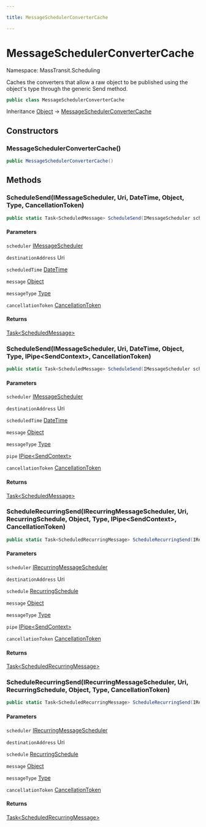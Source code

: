 ```yaml
---

title: MessageSchedulerConverterCache

---
```


# MessageSchedulerConverterCache

Namespace: MassTransit.Scheduling

Caches the converters that allow a raw object to be published using the object's type through
 the generic Send method.

```csharp
public class MessageSchedulerConverterCache
```

Inheritance [Object](https://learn.microsoft.com/en-us/dotnet/api/system.object) → [MessageSchedulerConverterCache](../masstransit-scheduling/messageschedulerconvertercache)

## Constructors

### **MessageSchedulerConverterCache()**

```csharp
public MessageSchedulerConverterCache()
```

## Methods

### **ScheduleSend(IMessageScheduler, Uri, DateTime, Object, Type, CancellationToken)**

```csharp
public static Task<ScheduledMessage> ScheduleSend(IMessageScheduler scheduler, Uri destinationAddress, DateTime scheduledTime, object message, Type messageType, CancellationToken cancellationToken)
```

#### Parameters

`scheduler` [IMessageScheduler](../../masstransit-abstractions/masstransit/imessagescheduler)<br/>

`destinationAddress` Uri<br/>

`scheduledTime` [DateTime](https://learn.microsoft.com/en-us/dotnet/api/system.datetime)<br/>

`message` [Object](https://learn.microsoft.com/en-us/dotnet/api/system.object)<br/>

`messageType` [Type](https://learn.microsoft.com/en-us/dotnet/api/system.type)<br/>

`cancellationToken` [CancellationToken](https://learn.microsoft.com/en-us/dotnet/api/system.threading.cancellationtoken)<br/>

#### Returns

[Task\<ScheduledMessage\>](https://learn.microsoft.com/en-us/dotnet/api/system.threading.tasks.task-1)<br/>

### **ScheduleSend(IMessageScheduler, Uri, DateTime, Object, Type, IPipe\<SendContext\>, CancellationToken)**

```csharp
public static Task<ScheduledMessage> ScheduleSend(IMessageScheduler scheduler, Uri destinationAddress, DateTime scheduledTime, object message, Type messageType, IPipe<SendContext> pipe, CancellationToken cancellationToken)
```

#### Parameters

`scheduler` [IMessageScheduler](../../masstransit-abstractions/masstransit/imessagescheduler)<br/>

`destinationAddress` Uri<br/>

`scheduledTime` [DateTime](https://learn.microsoft.com/en-us/dotnet/api/system.datetime)<br/>

`message` [Object](https://learn.microsoft.com/en-us/dotnet/api/system.object)<br/>

`messageType` [Type](https://learn.microsoft.com/en-us/dotnet/api/system.type)<br/>

`pipe` [IPipe\<SendContext\>](../../masstransit-abstractions/masstransit/ipipe-1)<br/>

`cancellationToken` [CancellationToken](https://learn.microsoft.com/en-us/dotnet/api/system.threading.cancellationtoken)<br/>

#### Returns

[Task\<ScheduledMessage\>](https://learn.microsoft.com/en-us/dotnet/api/system.threading.tasks.task-1)<br/>

### **ScheduleRecurringSend(IRecurringMessageScheduler, Uri, RecurringSchedule, Object, Type, IPipe\<SendContext\>, CancellationToken)**

```csharp
public static Task<ScheduledRecurringMessage> ScheduleRecurringSend(IRecurringMessageScheduler scheduler, Uri destinationAddress, RecurringSchedule schedule, object message, Type messageType, IPipe<SendContext> pipe, CancellationToken cancellationToken)
```

#### Parameters

`scheduler` [IRecurringMessageScheduler](../../masstransit-abstractions/masstransit/irecurringmessagescheduler)<br/>

`destinationAddress` Uri<br/>

`schedule` [RecurringSchedule](../../masstransit-abstractions/masstransit-scheduling/recurringschedule)<br/>

`message` [Object](https://learn.microsoft.com/en-us/dotnet/api/system.object)<br/>

`messageType` [Type](https://learn.microsoft.com/en-us/dotnet/api/system.type)<br/>

`pipe` [IPipe\<SendContext\>](../../masstransit-abstractions/masstransit/ipipe-1)<br/>

`cancellationToken` [CancellationToken](https://learn.microsoft.com/en-us/dotnet/api/system.threading.cancellationtoken)<br/>

#### Returns

[Task\<ScheduledRecurringMessage\>](https://learn.microsoft.com/en-us/dotnet/api/system.threading.tasks.task-1)<br/>

### **ScheduleRecurringSend(IRecurringMessageScheduler, Uri, RecurringSchedule, Object, Type, CancellationToken)**

```csharp
public static Task<ScheduledRecurringMessage> ScheduleRecurringSend(IRecurringMessageScheduler scheduler, Uri destinationAddress, RecurringSchedule schedule, object message, Type messageType, CancellationToken cancellationToken)
```

#### Parameters

`scheduler` [IRecurringMessageScheduler](../../masstransit-abstractions/masstransit/irecurringmessagescheduler)<br/>

`destinationAddress` Uri<br/>

`schedule` [RecurringSchedule](../../masstransit-abstractions/masstransit-scheduling/recurringschedule)<br/>

`message` [Object](https://learn.microsoft.com/en-us/dotnet/api/system.object)<br/>

`messageType` [Type](https://learn.microsoft.com/en-us/dotnet/api/system.type)<br/>

`cancellationToken` [CancellationToken](https://learn.microsoft.com/en-us/dotnet/api/system.threading.cancellationtoken)<br/>

#### Returns

[Task\<ScheduledRecurringMessage\>](https://learn.microsoft.com/en-us/dotnet/api/system.threading.tasks.task-1)<br/>

